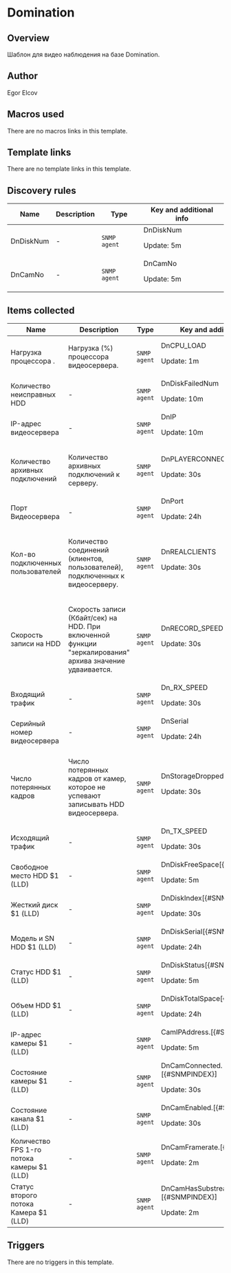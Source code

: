 # Domination

## Overview

Шаблон для видео наблюдения на базе Domination.



## Author

Egor Elcov

## Macros used

There are no macros links in this template.

## Template links

There are no template links in this template.

## Discovery rules

|Name|Description|Type|Key and additional info|
|----|-----------|----|----|
|DnDiskNum|<p>-</p>|`SNMP agent`|DnDiskNum<p>Update: 5m</p>|
|DnCamNo|<p>-</p>|`SNMP agent`|DnCamNo<p>Update: 5m</p>|
## Items collected

|Name|Description|Type|Key and additional info|
|----|-----------|----|----|
|Нагрузка процессора .|<p>Нагрузка (%) процессора видеосервера.</p>|`SNMP agent`|DnCPU_LOAD<p>Update: 1m</p>|
|Количество неисправных HDD|<p>-</p>|`SNMP agent`|DnDiskFailedNum<p>Update: 10m</p>|
|IP-адрес видеосервера|<p>-</p>|`SNMP agent`|DnIP<p>Update: 10m</p>|
|Количество архивных подключений|<p>Количество архивных подключений к серверу.</p>|`SNMP agent`|DnPLAYERCONNECTIONS<p>Update: 30s</p>|
|Порт Видеосервера|<p>-</p>|`SNMP agent`|DnPort<p>Update: 24h</p>|
|Кол-во подключенных пользователей|<p>Количество соединений (клиентов, пользователей), подключенных к видеосерверу.</p>|`SNMP agent`|DnREALCLIENTS<p>Update: 30s</p>|
|Скорость записи на HDD|<p>Скорость записи (Кбайт/сек) на HDD. При включенной функции "зеркалирования" архива значение удваивается.</p>|`SNMP agent`|DnRECORD_SPEED<p>Update: 30s</p>|
|Входящий трафик|<p>-</p>|`SNMP agent`|Dn_RX_SPEED<p>Update: 30s</p>|
|Серийный номер видеосервера|<p>-</p>|`SNMP agent`|DnSerial<p>Update: 24h</p>|
|Число потерянных кадров|<p>Число потерянных кадров от камер, которое не успевают записывать HDD видеосервера.</p>|`SNMP agent`|DnStorageDroppedFrames<p>Update: 30s</p>|
|Исходящий трафик|<p>-</p>|`SNMP agent`|Dn_TX_SPEED<p>Update: 30s</p>|
|Свободное место HDD $1 (LLD)|<p>-</p>|`SNMP agent`|DnDiskFreeSpace[{#SNMPINDEX}]<p>Update: 5m</p>|
|Жесткий диск $1 (LLD)|<p>-</p>|`SNMP agent`|DnDiskIndex[{#SNMPINDEX}]<p>Update: 30s</p>|
|Модель и SN HDD $1 (LLD)|<p>-</p>|`SNMP agent`|DnDiskSerial[{#SNMPINDEX}]<p>Update: 24h</p>|
|Статус HDD $1 (LLD)|<p>-</p>|`SNMP agent`|DnDiskStatus[{#SNMPINDEX}]<p>Update: 5m</p>|
|Объем HDD $1 (LLD)|<p>-</p>|`SNMP agent`|DnDiskTotalSpace[{#SNMPINDEX}]<p>Update: 24h</p>|
|IP-адрес камеры $1 (LLD)|<p>-</p>|`SNMP agent`|CamIPAddress.[{#SNMPINDEX}]<p>Update: 5m</p>|
|Состояние камеры $1 (LLD)|<p>-</p>|`SNMP agent`|DnCamConnected.[{#SNMPINDEX}]<p>Update: 30s</p>|
|Состояние канала $1 (LLD)|<p>-</p>|`SNMP agent`|DnCamEnabled.[{#SNMPINDEX}]<p>Update: 30s</p>|
|Количество FPS 1-го потока камеры $1 (LLD)|<p>-</p>|`SNMP agent`|DnCamFramerate.[{#SNMPINDEX}]<p>Update: 2m</p>|
|Статус второго потока Камера $1 (LLD)|<p>-</p>|`SNMP agent`|DnCamHasSubstream.[{#SNMPINDEX}]<p>Update: 2m</p>|
## Triggers

There are no triggers in this template.

